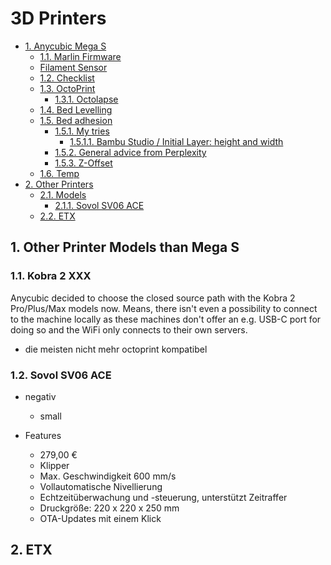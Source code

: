 # 3D Printers

- [1. Anycubic Mega S](#1-anycubic-mega-s)
  - [1.1. Marlin Firmware](#11-marlin-firmware)
  - [Filament Sensor](#filament-sensor)
  - [1.2. Checklist](#12-checklist)
  - [1.3. OctoPrint](#13-octoprint)
    - [1.3.1. Octolapse](#131-octolapse)
  - [1.4. Bed Levelling](#14-bed-levelling)
  - [1.5. Bed adhesion](#15-bed-adhesion)
    - [1.5.1. My tries](#151-my-tries)
      - [1.5.1.1. Bambu Studio / Initial Layer: height and width](#1511-bambu-studio--initial-layer-height-and-width)
    - [1.5.2. General advice from Perplexity](#152-general-advice-from-perplexity)
    - [1.5.3. Z-Offset](#153-z-offset)
  - [1.6. Temp](#16-temp)
- [2. Other Printers](#2-other-printers)
  - [2.1. Models](#21-models)
    - [2.1.1. Sovol SV06 ACE](#211-sovol-sv06-ace)
  - [2.2. ETX](#22-etx)

## 1. Other Printer Models than Mega S

### 1.1. Kobra 2 XXX

Anycubic decided to choose the closed source path with the Kobra 2 Pro/Plus/Max models now.
Means, there isn't even a possibility to connect to the machine locally as these machines don't offer an e.g. USB-C port for doing so and the WiFi only connects to their own servers.

- die meisten nicht mehr octoprint kompatibel

### 1.2. Sovol SV06 ACE

- negativ
  - small

- Features
  - 279,00 €
  - Klipper
  - Max. Geschwindigkeit 600 mm/s
  - Vollautomatische Nivellierung
  - Echtzeitüberwachung und -steuerung, unterstützt Zeitraffer
  - Druckgröße: 220 x 220 x 250 mm
  - OTA-Updates mit einem Klick


## 2. ETX
